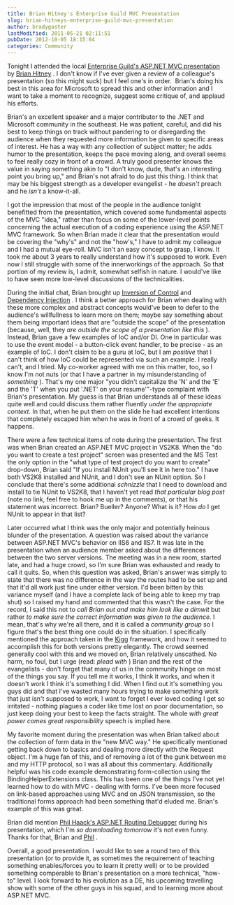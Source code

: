 ```yaml
---
title: Brian Hitney's Enterprise Guild MVC Presentation
slug: brian-hitneys-enterprise-guild-mvc-presentation
author: bradygaster
lastModified: 2011-05-21 02:11:51
pubDate: 2012-10-05 18:15:04
categories: Community
---
```


<p>Tonight I attended the local
  <a href="http://www.developersguild.org/Default.aspx?tabid=32&amp;Event=123" title="Link to the ASP.NET MVC Presentation information page. ">Enterprise Guild&apos;s ASP.NET MVC presentation</a>  by
  <a href="http://www.structuretoobig.com/home/" title="Brian Hitney&apos;s Site">Brian Hitney</a> . I don&apos;t know if I&apos;ve ever given a review of a colleague&apos;s presentation (so this might suck) but I feel one&apos;s in order.&#xA0; Brian&apos;s doing his best in this area for Microsoft to spread this and other information and I want to take a moment
  to recognize, suggest some critique of, and applaud his efforts.</p>
<p>Brian&apos;s an excellent speaker and a major contributor to the .NET and Microsoft community in the southeast. He was patient, careful, and did his best to keep things on track without pandering to or disregarding the audience when they requested more information
  be given to specific areas of interest. He has a way with any collection of subject matter; he adds humor to the presentation, keeps the pace moving along, and overall seems to feel really cozy in front of a crowd. A truly good presenter knows the value
  in saying something akin to &quot;I don&apos;t know, dude, that&apos;s an interesting point you bring up,&quot; and Brian&apos;s not afraid to do just this thing. I think that may be his biggest strength as a developer evangelist - he <em>doesn&apos;t</em>  preach and he <em>isn&apos;t</em>   a know-it-all.</p>
<p>I got the impression that most of the people in the audience tonight benefitted from the presentation, which covered some fundamental aspects of the MVC &quot;idea,&quot; rather than focus on some of the lower-level points concerning the actual execution of a coding
  experience using the ASP.NET MVC framework. So when Brian made it clear that the presentation would be covering the &quot;why&apos;s&quot; and not the &quot;how&apos;s,&quot; I have to admit my colleague and I had a mutual eye-roll. MVC isn&apos;t an easy concept to grasp, I know. It
  took me about 3 years to really understand how it&apos;s supposed to work. Even now I still struggle with some of the innerworkings of the approach. So that portion of my review is, I admit, somewhat selfish in nature. I would&apos;ve like to have seen more low-level
  discussions of the technicalities.&#xA0;</p>
<p>During the initial chat, Brian brought up
  <a href="http://en.wikipedia.org/wiki/Inversion_of_control" title="Wikipedia article on IoC">Inversion of Control</a>  and
  <a href="http://en.wikipedia.org/wiki/Dependency_injection" title="Wikipedia article on Dependency Injection">Dependency Injection</a> . I think a better approach for Brian when dealing with these more complex and abstract concepts would&apos;ve been to defer to the audience&apos;s willfullness to learn more on them; maybe say something about them being important ideas
  that are &quot;outside the scope&quot; of the presentation (because, well, they <em>are outside the scope of a presentation like this</em> ). Instead, Brian gave a few examples of IoC and/or DI. One in particular was to use the event model - a button-click event
  handler, to be precise - as an example of IoC. I don&apos;t claim to be a guru at IoC, but I am <em>positive </em> that I can&apos;t think of how IoC could be represented via such an example. I really can&apos;t, and I tried. My co-worker agreed with me on this matter,
  too, so I know I&apos;m not nuts (or that I have a partner in my misunderstanding of <em>something</em> ). That&apos;s my one major &quot;you didn&apos;t capitalize the &apos;N&apos; and the &apos;E&apos; and the &apos;T&apos; when you put &apos;.NET&apos; on your resume&apos;&quot;-type complaint with Brian&apos;s presentation.
  My guess is that Brian understands all of these ideas quite well and could discuss them rather fluently <em>under the appropriate context. </em> In that, when he put them on the slide he had excellent intentions that completely escaped him when he was
  in front of a crowd of geeks. It happens.&#xA0;</p>
<p>There were a few technical items of note during the presentation. The first was when Brian created an ASP.NET MVC project in VS2K8. When the &quot;do you want to create a test project&quot; screen was presented and the MS Test the only option in the &quot;what type
  of test project do you want to create&quot; drop-down, Brian said &quot;If you install NUnit you&apos;ll see it in here too.&quot; I have both VS2K8 installed and NUnit, and I don&apos;t see an NUnit option. So I conclude that there&apos;s some additional <em>schnizzle </em> that
  I need to download and install to tie NUnit to VS2K8, that I haven&apos;t yet read <em>that particular blog post </em> (note no link, feel free to hook me up in the comments), or that his statement was incorrect. Brian? Bueller? Anyone? What is it? How <em>do </em> I
  get NUnit to appear in that list?</p>
<p>Later occurred what I think was the only major and potentially heinous blunder of the presentation. A question was raised about the variance between ASP.NET MVC&apos;s behavior on IIS6 and IIS7. It was late in the presentation when an audience member asked
  about the differences between the two server versions. The meeting was in a new room, started late, and had a huge crowd, so I&apos;m sure Brian was exhausted and ready to call it quits. So, when this question was asked, Brian&apos;s answer was simply to state
  that there was no difference in the way the routes had to be set up and that it&apos;d all work just fine under either version. I&apos;d been bitten by this variance myself (and I have a complete lack of being able to keep my trap shut) so I raised my hand and
  commented that this wasn&apos;t the case. For the record, I said this not to <em>call Brian out and make him look like a dimwit </em> but rather <em>to make sure the correct information was given to the audience. </em> I mean, that&apos;s why we&apos;re all there, and
  it is called a <em>community group </em> so I figure that&apos;s the best thing one could do in the situation. I specifically mentioned the approach taken in the
  <a href="http://www.codeplex.com/Kigg" title="Kigg">Kigg</a>  framework, and how it seemed to accomplish this for both versions pretty elegantly. The crowd seemed generally cool with this and we moved on, Brian relatively unscathed. No harm, no foul, but I urge (read: <em>plead with</em> ) Brian and the
  rest of the evangelists - don&apos;t forget that many of us in the community hinge on most of the things you say. If you tell me it works, I think it works, and when it doesn&apos;t work I think it&apos;s something I did. When I find out it&apos;s something you guys did
  and that I&apos;ve wasted many hours trying to make something work that just isn&apos;t supposed to work, I want to forget I ever loved coding I get so irritated - nothing plagues a coder like time lost on poor documentation, so just keep doing your best to keep
  the facts straight. The whole <em>with great power comes great responsibility </em> speech is implied here.&#xA0;</p>
<p>My favorite moment during the presentation was when Brian talked about the collection of form data in the &quot;new MVC way.&quot; He specifically mentioned getting back down to basics and dealing more directly with the Request object. I&apos;m a huge fan of this, and
  of removing a lot of the gunk between me and my HTTP protocol, so I was all about this commentary. Additionally helpful was his code example demonstrating form-collection using the BindingHelperExtensions class. This has been one of the things I&apos;ve
  not yet learned how to do with MVC - dealing with forms. I&apos;ve been more focused on link-based approaches using MVC and on JSON transmission, so the traditional forms approach had been something that&apos;d eluded me. Brian&apos;s example of this was great.&#xA0;</p>
<p>Brian did mention
  <a href="http://haacked.com/archive/2008/03/13/url-routing-debugger.aspx" title="Phil Haack&apos;s Routing Debugger">Phil Haack&apos;s ASP.NET Routing Debugger</a>  during his presentation, which I&apos;m <em>so downloading tomorrow </em> it&apos;s not even funny. Thanks for that, Brian and
  <a href="http://haacked.com/" title="Phil Haack">Phil</a> .&#xA0;</p>
<p>Overall, a good presentation. I would like to see a round two of this presentation (or to provide it, as sometimes the requirement of teaching something enables/forces you to learn it pretty well) or to be provided something comperable to Brian&apos;s presentation
  on a more technical, &quot;how-to&quot; level. I look forward to his evolution as a DE, his upcoming travelling show with some of the other guys in his squad, and to learning more about ASP.NET MVC.&#xA0;</p>
